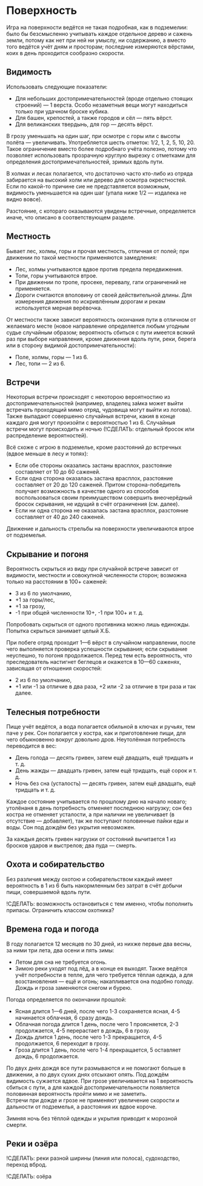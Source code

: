 # Поверхность

Игра на поверхности ведётся не такая подробная, как в подземелии: было бы безсмысленно учитывать каждое отдельное дерево и сажень земли, потому как нет при ней ни умыслу, ни содержанию, а вместо того ведётся учёт дням и просторам; последние измеряются вёрстами, коих в день проходится сообразно скорости.

## Видимость

Использовать следующие показатели:
* Для небольших достопримечательностей (вроде отдельно стоящих строений) — 1 верста. Особо незаметныя вещи могут находиться только при удачном броске кубика.
* Для башен, крепостей, а также городов и сёл — пять вёрст.
* Для великанских твердынь, для гор — десять вёрст.

В грозу уменьшать на один шаг, при осмотре с горы или с высоты полёта — увеличивать. Употребляется шесть отметок: 1/2, 1, 2, 5, 10, 20. Такое ограничение вместо более подробнаго учёта полезно, потому что позволяет использовать прозрачную круглую вырезку с отметками для определения достопримечательностей, зримых вдоль пути.

В холмах и лесах полагается, что достаточно часто кто-либо из отряда забирается на высокий холм или дерево для осмотра окрестностей. Если по какой-то причине сие не представляется возможным, видимость уменьшается на один шаг (упала ниже 1/2 — издалека не видно вовсе).

Разстояние, с котораго оказываются увидены встречные, определяется иначе, что описано в соответствующем разделе.

## Местность

 Бывает лес, холмы, горы и прочая местность, отличная от полей; при движении по такой местности применяются замедления:
 * Лес, холмы учитываются вдвое против предела передвижения.
 * Топи, горы учитываются втрое.
 * При движении по тропе, просеке, перевалу, гати ограничений не применяется.
 * Дороги считаются вполовину от своей действительной длины. Для измерения движения по искривлённым дорогам и рекам используется мерная верёвочка.

От местности также зависит вероятность окончания пути в отличном от желаемаго месте (новое направление определяется любым угодным судье случайным образом; вероятность сбиться с пути имеется всякий раз при выборе направления, кроме движения вдоль пути, реки, берега или в сторону видимой достопримечательности):
* Поле, холмы, горы — 1 из 6.
* Лес, топи — 2 из 6.

## Встречи

Некоторыя встречи происходят с некоторою вероятностию из достопримечательностей (например, владелец за́мка может выйти встречать проходящий мимо отряд, чудовища могут выйти из логова). Также выпадают совершенно случайныя встречи, какия в конце каждаго дня могут произойти с вероятностью 1 из 6. Случайныя встречи могут происходить и ночью (!СДЕЛАТЬ: отдельный бросок или распределение вероятностей).

Всё схоже с игрою в подземелье, кроме разстояний до встречных (вдвое меньше в лесу и топях):
* Если обе стороны оказались застаны врасплох, разстояние составляет от 10 до 60 саженей.
* Если одна сторона оказалась застана врасплох, разстояние составляет от 20 до 120 саженей. Притом сторона-победитель получает возможность в качестве одного из способов воспользоваться своим преимуществом совершить внеочерёдный бросок скрывания, не идущий в счёт ограничения (см. далее).
* Если ни одна сторона не оказалась застана врасплох, разстояние составляет от 40 до 240 саженей.

Движение и дальность стрельбы на поверхности увеличиваются втрое от подземелья.

## Скрывание и погоня

Вероятность скрыться из виду при случайной встрече зависит от видимости, местности и совокупной численности сторон; возможна только на расстоянии в 100+ саженей:
* 3 из 6 по умолчанию,
* +1 за горы/лес,
* +1 за грозу,
* -1 при общей численности 10+, -1 при 100+ и т. д.

Попробовать скрыться от одного противника можно лишь единожды. Попытка скрыться занимает целый Х.Б.

При побеге отряд проходит 1—6 вёрст в случайном направлении, после чего выполняется проверка успешности скрывания; если скрывание неуспешно, то погоня продолжается. Перед тем есть вероятность, что преследователь настигнет беглецов и окажется в 10—60 саженях, зависящая от отношения скоростей:
* 2 из 6 по умолчанию,
* +1 или -1 за отличие в два раза, +2 или -2 за отличие в три раза и так далее.

## Телесныя потребности

Пище учёт ведётся, а вода полагается обильной в ключах и ручьях, тем паче у рек. Сон полагается у костра, как и приготовление пищи, для чего обыкновенно вокруг довольно дров. Неутолённая потребность переводится в вес:
* День голода — десять гривен, затем ещё двадцать, ещё тридцать и т. д.
* День жажды — двадцать гривен, затем  ещё тридцать,  ещё сорок и т. д.
* Ночь без сна (усталость) — десять гривен, затем ещё двадцать, ещё тридцать и т. д.

Каждое состояние учитывается по прошлому дню на начало новаго; утолёнаня в день потребность отменяет последнюю нагрузку; сон без костра не отменяет усталости, а при наличии не увеличивает (в отсутствие — добавляет), так же поступают половинные пайки еды и воды. Сон под дождём без укрытия невозможен.

За каждыя десять гривен нагрузки от состояний вычитается 1 из бросков ударов и выстрелов; два пуда — смерть.

## Охота и собирательство

Без различия между охотою и собирательством каждый имеет вероятность в 1 из 6 быть накормленным без затрат в счёт добычи пищи, совершаемой вдоль пути.

!СДЕЛАТЬ: возможность остановиться с тем именно, чтобы пополнить припасы. Ограничить классом охотника?

## Времена года и погода

В году полагается 12 месяцев по 30 дней, из нихже первые два весны, за ними три лета, два осени и пять зимы:
* Летом для сна не требуется огонь.
* Зимою реки уходят под лёд, а в конце ея выходят. Также ведётся учёт потребности в тепле, для чего требуется тёплая одежда, а для возстановления — ещё и огонь; накапливается она подобно голоду. Дождь и гроза заменяются снегом и бурею.

Погода определяется по окончании прошлой:
* Ясная длится 1—6 дней, после чего 1-3 сохраняется ясная, 4-5 начинается облачная, 6 сразу дождь.
* Облачная погода длится 1 день, после чего 1 проясняется, 2-3 продолжается, 4-5 перерастает в дождь, 6 в грозу.
* Дождь длится 1 день, после чего 1-3 прекращается, 4-5 продолжается, 6 переходит в грозу.
* Гроза длится 1 день, после чего 1-4 прекращается, 5 оставляет дождь, 6 продолжается.

По двух днях дождя все пути размываются и не помогают больше в движении, а по двух сухих днях отсыхают опять. Под дождём видимость сужается вдвое. При грозе увеличивается на 1 вероятность сбиться с пути, а для каждой достопримечательности появляется половинная вероятность пройти мимо и не заметить.  
Встречи при дожде и грозе не применяют увеличение скорости и дальности от подземелья, а разстояния их вдвое короче.

Зимняя ночь без тёплой одежды и укрытия приводит к морозной смерти.

## Реки и озёра

!СДЕЛАТЬ: реки разной ширины (линия или полоса), судоходство, переход вброд.

!СДЕЛАТЬ: озёра
